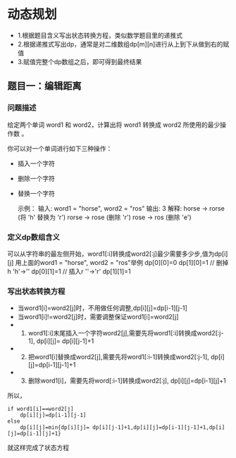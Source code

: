 # 动态规划

* 1.根据题目含义写出状态转换方程，类似数学题目里的递推式
* 2.根据递推式写出dp，通常是对二维数组dp[m][n]进行从上到下从做到右的赋值
* 3.赋值完整个dp数组之后，即可得到最终结果

## 题目一：编辑距离

### 问题描述

给定两个单词 word1 和 word2，计算出将 word1 转换成 word2 所使用的最少操作数 。

你可以对一个单词进行如下三种操作：

* 插入一个字符 
* 删除一个字符 
* 替换一个字符


    示例：
    输入: word1 = "horse", word2 = "ros"
    输出: 3
    解释: 
    horse -> rorse (将 'h' 替换为 'r')
    rorse -> rose (删除 'r')
    rose -> ros (删除 'e')
    
### 定义dp数组含义
可以从字符串的最左侧开始，word1[:i]转换成word2[:j]最少需要多少步,值为dp[i][j]
用上面的word1 = "horse", word2 = "ros"举例
dp[0][0]=0
dp[1][0]=1 // 删掉h 'h'->''
dp[0][1]=1 // 插入r ''->'r'
dp[1][1]=1

### 写出状态转换方程

* 当word1[i]=word2[j]时，不用做任何调整,dp[i][j]=dp[i-1][j-1]
* 当word1[i]!=word2[j]时，需要调整保证word1[i]=word2[j]
* 1. word1[:i]末尾插入一个字符word2[j],需要先将word1[:i]转换成word2[:j-1], dp[i][j]= dp[i][j-1]+1
* 2. 把word1[i]替换成word2[j],需要先将word1[:i-1]转换成word2[:j-1], dp[i][j]=dp[i-1][j-1]+1
* 3. 删除word1[i]，需要先将word[:i-1]转换成word2[:j], dp[i][j]=dp[i-1][j]+1

所以，
    
    if word1[i]==word2[j]
        dp[i][j]=dp[i-1][j-1]
    else 
        dp[i][j]=min{dp[i][j]= dp[i][j-1]+1,dp[i][j]=dp[i-1][j-1]+1,dp[i][j]=dp[i-1][j]+1}

就这样完成了状态方程